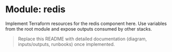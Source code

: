 # Module: redis

Implement Terraform resources for the redis component here. Use variables from the root module and expose outputs consumed by other stacks.

> Replace this README with detailed documentation (diagram, inputs/outputs, runbooks) once implemented.
